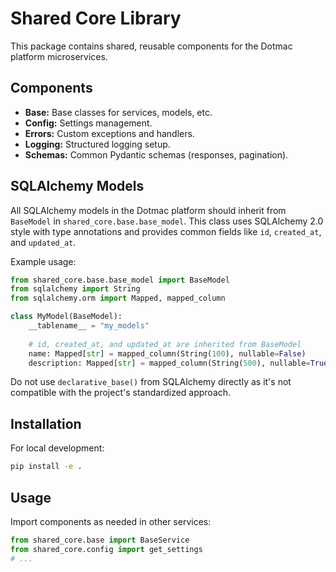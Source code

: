# Shared Core Library

This package contains shared, reusable components for the Dotmac platform microservices.

## Components

*   **Base:** Base classes for services, models, etc.
*   **Config:** Settings management.
*   **Errors:** Custom exceptions and handlers.
*   **Logging:** Structured logging setup.
*   **Schemas:** Common Pydantic schemas (responses, pagination).

## SQLAlchemy Models

All SQLAlchemy models in the Dotmac platform should inherit from `BaseModel` in `shared_core.base.base_model`. This class uses SQLAlchemy 2.0 style with type annotations and provides common fields like `id`, `created_at`, and `updated_at`.

Example usage:

```python
from shared_core.base.base_model import BaseModel
from sqlalchemy import String
from sqlalchemy.orm import Mapped, mapped_column

class MyModel(BaseModel):
    __tablename__ = "my_models"
    
    # id, created_at, and updated_at are inherited from BaseModel
    name: Mapped[str] = mapped_column(String(100), nullable=False)
    description: Mapped[str] = mapped_column(String(500), nullable=True)
```

Do not use `declarative_base()` from SQLAlchemy directly as it's not compatible with the project's standardized approach.

## Installation

For local development:
```bash
pip install -e .
```

## Usage

Import components as needed in other services:

```python
from shared_core.base import BaseService
from shared_core.config import get_settings
# ...
```
